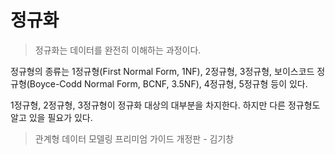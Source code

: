 # 정규화

> 정규화는 데이터를 완전히 이해하는 과정이다.

정규형의 종류는 1정규형(First Normal Form, 1NF), 2정규형, 3정규형, 보이스코드 정규형(Boyce-Codd Normal Form, BCNF, 3.5NF), 4정규형, 5정규형 등이 있다.

1정규형, 2정규형, 3정규형이 정규화 대상의 대부분을 차지한다. 하지만 다른 정규형도 알고 있을 필요가 있다.

> 관계형 데이터 모델링 프리미엄 가이드 개정판 - 김기창
